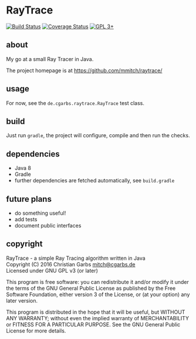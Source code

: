 RayTrace
========

[![Build Status](https://travis-ci.org/mmitch/raytrace.svg?branch=master)](https://travis-ci.org/mmitch/raytrace)
[![Coverage Status](https://codecov.io/github/mmitch/raytrace/coverage.svg?branch=master)](https://codecov.io/github/mmitch/raytrace?branch=master)
[![GPL 3+](https://img.shields.io/badge/license-GPL%203%2B-blue.svg)](http://www.gnu.org/licenses/gpl-3.0-standalone.html)


about
-----

My go at a small Ray Tracer in Java.

The project homepage is at <https://github.com/mmitch/raytrace/>


usage
-----

For now, see the ``de.cgarbs.raytrace.RayTrace`` test class.


build
-----

Just run ``gradle``, the project will configure, compile and then run the checks.



dependencies
------------

 - Java 8
 - Gradle
 - further dependencies are fetched automatically, see ``build.gradle``


future plans
------------

 - do something useful!
 - add tests
 - document public interfaces
   
   
copyright
---------

RayTrace - a simple Ray Tracing algorithm written in Java  
Copyright (C) 2016  Christian Garbs <mitch@cgarbs.de>  
Licensed under GNU GPL v3 (or later)

This program is free software: you can redistribute it and/or modify
it under the terms of the GNU General Public License as published by
the Free Software Foundation, either version 3 of the License, or
(at your option) any later version.

This program is distributed in the hope that it will be useful,
but WITHOUT ANY WARRANTY; without even the implied warranty of
MERCHANTABILITY or FITNESS FOR A PARTICULAR PURPOSE.  See the
GNU General Public License for more details.
